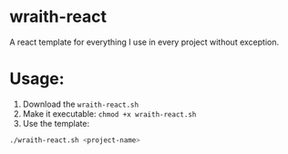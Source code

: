 # wraith-react
A react template for everything I use in every project without exception.

# Usage:
1. Download the `wraith-react.sh`
2. Make it executable: `chmod +x wraith-react.sh`
3. Use the template:
```sh
./wraith-react.sh <project-name>
```
